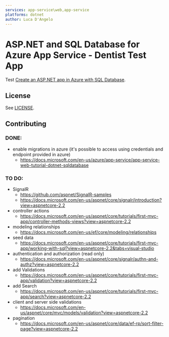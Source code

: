 ```yaml
---
services: app-service\web,app-service
platforms: dotnet
author: Luca D'Angelo
---
```


# ASP.NET and SQL Database for Azure App Service - Dentist Test App

Test
[Create an ASP.NET app in Azure with SQL Database](https://docs.microsoft.com/en-us/azure/app-service-web/app-service-web-tutorial-dotnet-sqldatabase/). 

## License

See [LICENSE](LICENSE).

## Contributing

### DONE:
- enable migrations in azure (it's possible to access using credentials and endpoint provided in azure)
  - https://docs.microsoft.com/en-us/azure/app-service/app-service-web-tutorial-dotnet-sqldatabase

### TO DO:
- SignalR
  - https://github.com/aspnet/SignalR-samples
  - https://docs.microsoft.com/en-us/aspnet/core/signalr/introduction?view=aspnetcore-2.2
- controller actions
  - https://docs.microsoft.com/en-us/aspnet/core/tutorials/first-mvc-app/controller-methods-views?view=aspnetcore-2.2
- modeling relationships
  - https://docs.microsoft.com/en-us/ef/core/modeling/relationships
- seed data
  - https://docs.microsoft.com/en-us/aspnet/core/tutorials/first-mvc-app/working-with-sql?view=aspnetcore-2.2&tabs=visual-studio
- authentication and authorization (read only)
  - https://docs.microsoft.com/en-us/aspnet/core/signalr/authn-and-authz?view=aspnetcore-2.2
- add Validations
  - https://docs.microsoft.com/en-us/aspnet/core/tutorials/first-mvc-app/validation?view=aspnetcore-2.2
- add Search
  - https://docs.microsoft.com/en-us/aspnet/core/tutorials/first-mvc-app/search?view=aspnetcore-2.2
- client and server side validations
  - https://docs.microsoft.com/en-us/aspnet/core/mvc/models/validation?view=aspnetcore-2.2
- pagination
  - https://docs.microsoft.com/en-us/aspnet/core/data/ef-rp/sort-filter-page?view=aspnetcore-2.2
  
